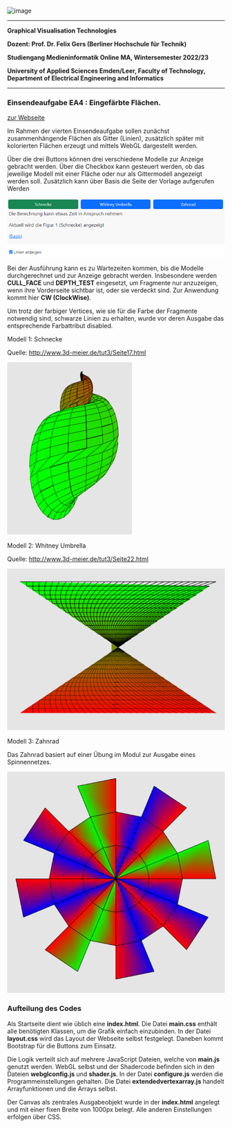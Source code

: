 ![image](https://user-images.githubusercontent.com/32162305/150810942-99672aac-99af-47ea-849b-ba263fae0c3f.png)

---

**Graphical Visualisation Technologies**

**Dozent: Prof. Dr. Felix Gers (Berliner Hochschule für Technik)**

**Studiengang Medieninformatik Online MA, Wintersemester 2022/23**

**University of Applied Sciences Emden/Leer, Faculty of Technology, Department of Electrical Engineering and
Informatics**

---

### Einsendeaufgabe EA4 : Eingefärbte Flächen.

[zur Webseite](https://gvt.ckitte.de/ea4/)

Im Rahmen der vierten Einsendeaufgabe sollen zunächst zusammenhängende Flächen als Gitter (Linien),  zusätzlich später mit kolorierten Flächen erzeugt und mittels WebGL dargestellt werden.

Über die drei Buttons können drei verschiedene Modelle zur Anzeige gebracht werden. Über die Checkbox kann  gesteuert werden, ob das jeweilige Modell mit einer Fläche oder nur als Gittermodell angezeigt werden soll. Zusätzlich kann über Basis die Seite der Vorlage aufgerufen Werden

![](assets/2022-11-10-15-31-48-image.png)

Bei der Ausführung kann es zu Wartezeiten kommen, bis die Modelle durchgerechnet und zur Anzeige gebracht  werden. Insbesondere werden **CULL_FACE** und **DEPTH_TEST** eingesetzt, um Fragmente nur anzuzeigen, wenn ihre  Vorderseite sichtbar ist, oder sie verdeckt sind. Zur Anwendung kommt hier **CW (ClockWise)**. 

Um trotz der farbiger Vertices, wie sie für die Farbe der Fragmente notwendig sind, schwarze Linien zu erhalten, wurde vor deren Ausgabe das entsprechende Farbattribut disabled.

Modell 1: Schnecke

Quelle: http://www.3d-meier.de/tut3/Seite17.html

![](assets/2022-11-10-15-30-00-image.png)

Modell 2: Whitney Umbrella

Quelle: http://www.3d-meier.de/tut3/Seite22.html

![](assets/2022-11-10-15-30-22-image.png)

Modell 3: Zahnrad 

Das Zahnrad basiert auf einer Übung im Modul zur Ausgabe eines Spinnennetzes.

![](assets/2022-11-10-15-30-47-image.png)

### Aufteilung des Codes

Als Startseite dient wie üblich eine **index.html**. Die Datei **main.css** enthält alle benötigten Klassen, um die Grafik einfach einzubinden. In der Datei **layout.css** wird das Layout der Webseite selbst festgelegt. Daneben kommt Bootstrap für die Buttons zum Einsatz.

Die Logik verteilt sich auf mehrere JavaScript Dateien, welche von **main.js** genutzt werden. WebGL selbst und der Shadercode befinden sich in den Dateien **webglconfig.js** und **shader.js**. In der Datei **configure.js** werden die Programmeinstellungen gehalten. Die Datei **extendedvertexarray.js** handelt Arrayfunktionen und die Arrays selbst.

Der Canvas als zentrales Ausgabeobjekt wurde in der **index.html** angelegt und mit einer fixen Breite von 1000px belegt. Alle anderen Einstellungen erfolgen über CSS.
